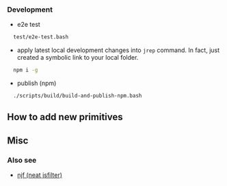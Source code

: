 
### Development
* e2e test
```bash
  test/e2e-test.bash

```
* apply latest local development changes into `jrep` command. In fact, just created a symbolic link to your local folder.
```bash
  npm i -g
```

* publish (npm)
```bash
  ./scripts/build/build-and-publish-npm.bash
```

## How to add new primitives


## Misc
### Also see
*  [njf (neat jsfilter)](https://github.com/sohale/snippets/blob/master/javascript/neat-jsfilter.js)

